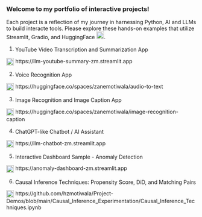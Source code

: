 ### Welcome to my portfolio of interactive projects!
Each project is a reflection of my journey in harnessing Python, AI and LLMs to build interacte tools. Please explore these hands-on examples that utilize Streamlit, Gradio, and HuggingFace <img src="https://github.com/hzmotiwala/Project-Demos/assets/7186464/cbace9cd-5b90-4283-b336-5f7c2d749090" alt="drawing" width="20"/>.

1) <span style="vertical-align: middle;">YouTube Video Transcription and Summarization App</span>  
<img src="https://cdn3.iconfinder.com/data/icons/social-network-30/512/social-06-1024.png" alt="YouTube Logo" width="20" style="vertical-align: middle;"/>  
https://llm-youtube-summary-zm.streamlit.app

2) <span style="vertical-align: middle;">Voice Recognition App</span>  
<img src="https://cdn-icons-png.flaticon.com/512/1231/1231089.png" alt="Voice Icon" width="20" style="vertical-align: middle;"/>  
https://huggingface.co/spaces/zanemotiwala/audio-to-text

3) <span style="vertical-align: middle;">Image Recognition and Image Caption App</span>  
<img src="https://encrypted-tbn0.gstatic.com/images?q=tbn:ANd9GcScoTHF4x6Zjjdbn51ftjKetcn7ahFQMhD-eA&s" alt="Image Captioning Icon" width="20" style="vertical-align: middle;"/>  
https://huggingface.co/spaces/zanemotiwala/image-recognition-caption

4) <span style="vertical-align: middle;">ChatGPT-like Chatbot / AI Assistant</span>  
<img src="https://store-images.s-microsoft.com/image/apps.32077.c555960e-b128-4663-8c04-19513de007ae.c2b1d70b-53a5-431e-b655-43f0a9ef7431.0331db25-e636-4945-8f4b-4e08865d4920" alt="Chatbot Icon" width="20" style="vertical-align: middle;"/>  
https://llm-chatbot-zm.streamlit.app

5) <span style="vertical-align: middle;">Interactive Dashboard Sample - Anomaly Detection</span>  
<img src="https://cdn-icons-png.flaticon.com/512/6821/6821002.png" alt="Dashboard Icon" width="20" style="vertical-align: middle;"/>  
https://anomaly-dashboard-zm.streamlit.app

6) <span style="vertical-align: middle;">Causal Inference Techniques: Propensity Score, DiD, and Matching Pairs</span>  
<img src="https://cdn1.iconfinder.com/data/icons/a-b-testing/500/ab-test-method-comparing_13-512.png" alt="Causal Inference Icon" width="20" style="vertical-align: middle;"/>  
https://github.com/hzmotiwala/Project-Demos/blob/main/Causal_Inference_Experimentation/Causal_Inference_Techniques.ipynb


